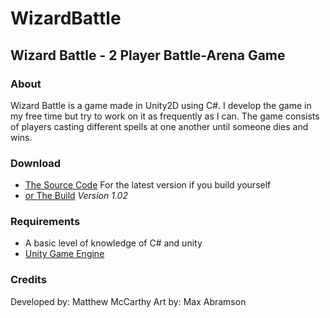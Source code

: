 # WizardBattle

## Wizard Battle - 2 Player Battle-Arena Game

### About

Wizard Battle is a game made in Unity2D using C#. I develop the game in my free time but try to work on it as frequently as I can.
The game consists of players casting different spells at one another until someone dies and wins.

### Download
- [The Source Code](https://github.com/mccarm416/WizardBattle/archive/master.zip) For the latest version if you build yourself
- [or The Build](https://drive.google.com/open?id=1_ENt7NS9ta-L8F-miO1leU2dNLN3DODv) *Version 1.02*
### Requirements
    
- A basic level of knowledge of C# and unity
- [Unity Game Engine](https://unity3d.com)

### Credits

Developed by: Matthew McCarthy
Art by: Max Abramson
